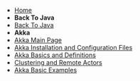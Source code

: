 - [Home](https://bwagenseller.github.io/#/)
- **Back To Java**
- [Back To Java](/learn_to_code/java/)
- **Akka**
- [Akka Main Page](/learn_to_code/java/akka/)
- [Akka Installation and Configuration Files](/learn_to_code/java/akka/akka_installation_and_config_files)  
- [Akka Basics and Definitions](/learn_to_code/java/akka/akka_basics)
- [Clustering and Remote Actors](/learn_to_code/java/akka/remote_and_clustering)  
- [Akka Basic Examples](/learn_to_code/java/akka/akka_basic_examples)  